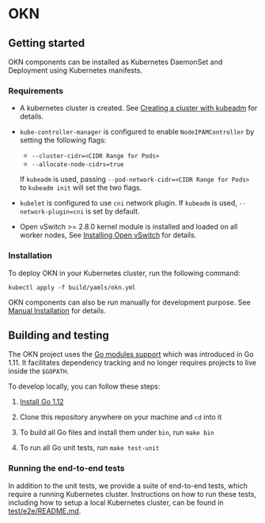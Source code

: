 # OKN

## Getting started

OKN components can be installed as Kubernetes DaemonSet and Deployment using Kubernetes manifests.

### Requirements

* A kubernetes cluster is created. See [Creating a cluster with kubeadm](
https://kubernetes.io/docs/setup/production-environment/tools/kubeadm/create-cluster-kubeadm/) for details.

* `kube-controller-manager` is configured to enable `NodeIPAMController` by setting the following flags:
  - `--cluster-cidr=<CIDR Range for Pods>`
  - `--allocate-node-cidrs=true`

  If `kubeadm` is used, passing `--pod-network-cidr=<CIDR Range for Pods>` to `kubeadm init` will set the two flags.

* `kubelet` is configured to use `cni` network plugin. If `kubeadm` is used, `--network-plugin=cni` is set by default.

* Open vSwitch >= 2.8.0 kernel module is installed and loaded on all worker nodes, See [Installing Open vSwitch](
https://docs.openvswitch.org/en/latest/intro/install/#installation-from-packages) for details.

### Installation

To deploy OKN in your Kubernetes cluster, run the following command:
```
kubectl apply -f build/yamls/okn.yml
```

OKN components can also be run manually for development purpose. See [Manual Installation](docs/manual-installation.md)
for details.

## Building and testing

The OKN project uses the [Go modules
support](https://github.com/golang/go/wiki/Modules) which was introduced in Go
1.11. It facilitates dependency tracking and no longer requires projects to live
inside the `$GOPATH`.

To develop locally, you can follow these steps:

 1. [Install Go 1.12](https://golang.org/doc/install)

 2. Clone this repository anywhere on your machine and `cd` into it

 3. To build all Go files and install them under `bin`, run `make bin`

 4. To run all Go unit tests, run `make test-unit`

### Running the end-to-end tests

In addition to the unit tests, we provide a suite of end-to-end tests, which
require a running Kubernetes cluster. Instructions on how to run these tests,
including how to setup a local Kubernetes cluster, can be found in
[test/e2e/README.md](test/e2e/README.md).
